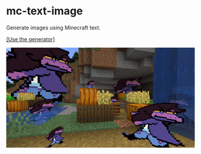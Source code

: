 # mc-text-image
Generate images using Minecraft text.

[\[Use the generator\]](https://www.soltoder.com/mc-text-image/)

![Example screenshot of many variously-sized Susie Deltarunes scattered around a Minecraft village](example.png)
